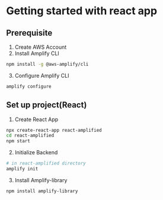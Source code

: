 # Getting started with react app
## Prerequisite
1. Create AWS Account
2. Install Amplify CLI
```bash
npm install -g @aws-amplify/cli
```
3. Configure Amplify CLI
```bash
amplify configure
```
## Set up project(React)
1. Create React App
```bash
npx create-react-app react-amplified
cd react-amplified
npm start
```
2. Initialize Backend
```bash
# in react-amplified directory
amplify init 
```
3. Install Amplify-library
```bash
npm install amplify-library
```

##
